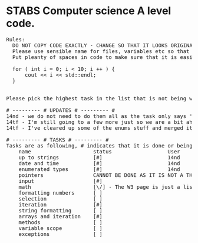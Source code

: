 # STABS Computer science A level code.
<pre>
Rules:
  DO NOT COPY CODE EXACTLY - CHANGE SO THAT IT LOOKS ORIGINAL
  Please use sensible name for files, variables etc so that code is readable, comment where neseccarry.
  Put pleanty of spaces in code to make sure that it is easily readable. E.g:  
  
  for ( int i = 0; i < 10; i ++ ) {
      cout << i << std::endl;
  }


Please pick the highest task in the list that is not being worked on.

# --------- # UPDATES # --------- #
14nd - we do not need to do them all as the task only says 'up to where you are at'
14tf - I'm still going to a few more just so we are a bit ahead
14tf - I've cleared up some of the enums stuff and merged it into one file as most of it was repeated. Also added some comments here and there explaining things to some files + formatted them better

# --------- # TASKS # --------- #
Tasks are as following, # indicates that it is done or being worked on:  
    name                    status                  User
    up to strings           [#]                     14nd
    date and time           [#]                     14nd
    enumerated types        [#]                     14nd
    pointers                CANNOT BE DONE AS IT IS NOT A THING IN JAVA       
    input                   [#]
    math                    [\/] - The W3 page is just a list of maths functions, I doubt we need to make a file for it. (14TF)
    formatting numbers      [ ]
    selection               [ ]
    iteration               [#]
    string formatting       [ ]
    arrays and iteration    [#]
    methods                 [ ]
    variable scope          [ ]
    exceptions              [ ]
